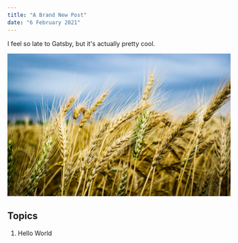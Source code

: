 ```yaml
---
title: "A Brand New Post"
date: "6 February 2021"
---
```


I feel so late to Gatsby, but it's actually pretty cool.

![Wheat](./wheat.jpg)

## Topics

1. Hello World
